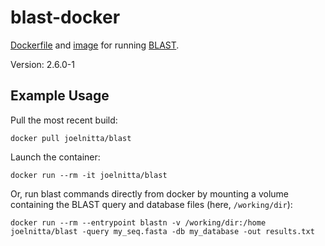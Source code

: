 # blast-docker

[Dockerfile](https://github.com/joelnitta/blast-docker/blob/master/Dockerfile) and [image](https://hub.docker.com/r/joelnitta/blast/) for running [BLAST](https://blast.ncbi.nlm.nih.gov/Blast.cgi?CMD=Web&PAGE_TYPE=BlastDocs&DOC_TYPE=Download).

Version: 2.6.0-1

## Example Usage

Pull the most recent build:

```
docker pull joelnitta/blast
```

Launch the container:

```
docker run --rm -it joelnitta/blast
```

Or, run blast commands directly from docker by mounting a volume containing the BLAST query and database files (here, `/working/dir`):

```
docker run --rm --entrypoint blastn -v /working/dir:/home joelnitta/blast -query my_seq.fasta -db my_database -out results.txt
```
